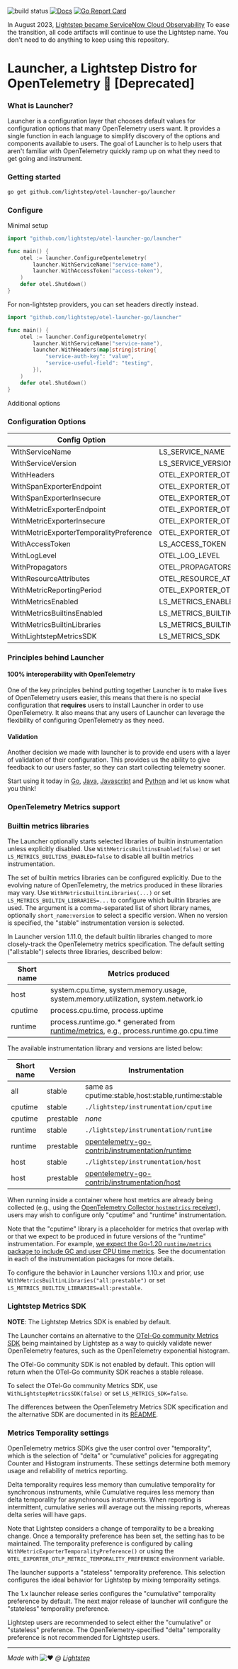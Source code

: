 ![build status](https://github.com/lightstep/otel-launcher-go/workflows/build/badge.svg)
[![Docs](https://godoc.org/github.com/lightstep/otel-launcher-go/launcher?status.svg)](https://pkg.go.dev/github.com/lightstep/otel-launcher-go/launcher)
[![Go Report Card](https://goreportcard.com/badge/github.com/lightstep/otel-launcher-go/launcher)](https://goreportcard.com/report/github.com/lightstep/otel-launcher-go/launcher)

In August 2023, [Lightstep became ServiceNow
Cloud Observability](https://docs.lightstep.com/docs/banner-faq) To ease the
transition, all code artifacts will continue to use the Lightstep name. You
don't need to do anything to keep using this repository.

# Launcher, a Lightstep Distro for OpenTelemetry 🚀 [Deprecated]

### What is Launcher?

Launcher is a configuration layer that chooses default values for configuration options that many OpenTelemetry users want. It provides a single function in each language to simplify discovery of the options and components available to users. The goal of Launcher is to help users that aren't familiar with OpenTelemetry quickly ramp up on what they need to get going and instrument.

### Getting started

```bash
go get github.com/lightstep/otel-launcher-go/launcher
```

### Configure

Minimal setup

```go
import "github.com/lightstep/otel-launcher-go/launcher"

func main() {
    otel := launcher.ConfigureOpentelemetry(
        launcher.WithServiceName("service-name"),
        launcher.WithAccessToken("access-token"),
    )
    defer otel.Shutdown()
}
```

For non-lightstep providers, you can set headers directly instead.

```go
import "github.com/lightstep/otel-launcher-go/launcher"

func main() {
    otel := launcher.ConfigureOpentelemetry(
        launcher.WithServiceName("service-name"),
        launcher.WithHeaders(map[string]string{
            "service-auth-key": "value",
            "service-useful-field": "testing",
        }),
    )
    defer otel.Shutdown()
}
```


Additional options

### Configuration Options

| Config Option                           | Env Variable                                     | Required | Default                       |
|-----------------------------------------|--------------------------------------------------|----------|-------------------------------|
| WithServiceName                         | LS_SERVICE_NAME                                  | y        | -                             |
| WithServiceVersion                      | LS_SERVICE_VERSION                               | n        | unknown                       |
| WithHeaders                             | OTEL_EXPORTER_OTLP_HEADERS                       | n        | {}                            |
| WithSpanExporterEndpoint                | OTEL_EXPORTER_OTLP_SPAN_ENDPOINT                 | n        | ingest.lightstep.com:443      |
| WithSpanExporterInsecure                | OTEL_EXPORTER_OTLP_SPAN_INSECURE                 | n        | false                         |
| WithMetricExporterEndpoint              | OTEL_EXPORTER_OTLP_METRIC_ENDPOINT               | n        | ingest.lightstep.com:443      |
| WithMetricExporterInsecure              | OTEL_EXPORTER_OTLP_METRIC_INSECURE               | n        | false                         |
| WithMetricExporterTemporalityPreference | OTEL_EXPORTER_OTLP_METRIC_TEMPORALITY_PREFERENCE | n        | cumulative                    |
| WithAccessToken                         | LS_ACCESS_TOKEN                                  | n        | -                             |
| WithLogLevel                            | OTEL_LOG_LEVEL                                   | n        | info                          |
| WithPropagators                         | OTEL_PROPAGATORS                                 | n        | b3                            |
| WithResourceAttributes                  | OTEL_RESOURCE_ATTRIBUTES                         | n        | -                             |
| WithMetricReportingPeriod               | OTEL_EXPORTER_OTLP_METRIC_PERIOD                 | n        | 30s                           |
| WithMetricsEnabled                      | LS_METRICS_ENABLED                               | n        | true                          |
| WithMetricsBuiltinsEnabled              | LS_METRICS_BUILTINS_ENABLED                      | n        | true                          |
| WithMetricsBuiltinLibraries             | LS_METRICS_BUILTIN_LIBRARIES                     | n        | all:stable |
| WithLightstepMetricsSDK                 | LS_METRICS_SDK                                   | n        | true                          |

### Principles behind Launcher

#### 100% interoperability with OpenTelemetry

One of the key principles behind putting together Launcher is to make lives of OpenTelemetry users easier, this means that there is no special configuration that **requires** users to install Launcher in order to use OpenTelemetry. It also means that any users of Launcher can leverage the flexibility of configuring OpenTelemetry as they need.

#### Validation

Another decision we made with launcher is to provide end users with a layer of validation of their configuration. This provides us the ability to give feedback to our users faster, so they can start collecting telemetry sooner.

Start using it today in [Go](https://github.com/lightstep/otel-launcher-go), [Java](https://github.com/lightstep/otel-launcher-java), [Javascript](https://github.com/lightstep/otel-launcher-node) and [Python](https://github.com/lightstep/otel-launcher-python) and let us know what you think!

### OpenTelemetry Metrics support

### Builtin metrics libraries

The Launcher optionally starts selected libraries of builtin
instrumentation unless explicitly disabled.  Use
`WithMetricsBuiltinsEnabled(false)` or set
`LS_METRICS_BUILTINS_ENABLED=false` to disable all builtin metrics
instrumentation.

The set of builtin metrics libraries can be configured explicitly.
Due to the evolving nature of OpenTelemetry, the metrics produced in
these libraries may vary.  Use `WithMetricsBuiltinLibraries(...)` or
set `LS_METRICS_BUILTIN_LIBRARIES=...` to configure which builtin
libraries are used.  The argument is a comma-separated list of short
library names, optionally `short_name:version` to select a specific
version.  When no version is specified, the "stable" instrumentation
version is selected.

In Launcher version 1.11.0, the default builtin libraries changed to
more closely-track the OpenTelemetry metrics specification.  The
default setting ("all:stable") selects three libraries, described
below:

| Short name | Metrics produced                                                                          |
|------------|-------------------------------------------------------------------------------------------|
| host       | system.cpu.time, system.memory.usage, system.memory.utilization, system.network.io        |
| cputime    | process.cpu.time, process.uptime                                                          |
| runtime    | process.runtime.go.* generated from [runtime/metrics](https://pkg.go.dev/runtime/metrics), e.g., process.runtime.go.cpu.time |

The available instrumentation library and versions are listed below:

| Short name | Version   | Instrumentation                                                                                                                                  |
|------------|-----------|--------------------------------------------------------------------------------------------------------------------------------------------------|
| all        | stable    | same as cputime:stable,host:stable,runtime:stable                                                                                                |
| cputime    | stable    | `./lightstep/instrumentation/cputime`                                                                                                            |
| cputime    | prestable | _none_                                                                                                                                           |
| runtime    | stable    | `./lightstep/instrumentation/runtime`                                                                                                            |
| runtime    | prestable | [opentelemetry-go-contrib/instrumentation/runtime](https://github.com/open-telemetry/opentelemetry-go-contrib/tree/main/instrumentation/runtime) |
| host       | stable    | `./lightstep/instrumentation/host`                                                                                                               |
| host       | prestable | [opentelemetry-go-contrib/instrumentation/host](https://github.com/open-telemetry/opentelemetry-go-contrib/tree/main/instrumentation/host)       |

When running inside a container where host metrics are already being
collected (e.g., using the [OpenTelemetry Collector `hostmetrics`
receiver](https://github.com/open-telemetry/opentelemetry-collector-contrib/tree/main/receiver/hostmetricsreceiver)),
users may wish to configure only "cputime" and "runtime" instrumentation.

Note that the "cputime" library is a placeholder for metrics that
overlap with or that we expect to be produced in future versions of
the "runtime" instrumentation.  For example, [we expect the Go-1.20
`runtime/metrics` package to include GC and user CPU time
metrics](https://go-review.googlesource.com/c/go/+/404307/).  See the
documentation in each of the instrumentation packages for more
details.

To configure the behavior in Launcher versions 1.10.x and prior, use
`WithMetricsBuiltinLibraries("all:prestable")` or set
`LS_METRICS_BUILTIN_LIBRARIES=all:prestable`.

### Lightstep Metrics SDK

**NOTE**: The Lightstep Metrics SDK is enabled by default.

The Launcher contains an alternative to the [OTel-Go community Metrics
SDK](https://github.com/open-telemetry/opentelemetry-go) being
maintained by Lightstep as a way to quickly validate newer
OpenTelemetry features, such as the OpenTelemetry exponential
histogram.

The OTel-Go community SDK is not enabled by default.  This option will
return when the OTel-Go community SDK reaches a stable release.

To select the OTel-Go community Metrics SDK, use
`WithLightstepMetricsSDK(false)` or set `LS_METRICS_SDK=false`.

The differences between the OpenTelemetry Metrics SDK specification
and the alternative SDK are documented in its
[README](./lightstep/sdk/metric/README.md).

### Metrics Temporality settings

OpenTelemetry metrics SDKs give the user control over "temporality",
which is the selection of "delta" or "cumulative" policies for
aggregating Counter and Histogram instruments.  These settings determine
both memory usage and reliability of metrics reporting.

Delta temporality requires less memory than cumulative temporality for
synchronous instruments, while Cumulative requires less memory than
delta temporality for asynchronous instruments.  When reporting is
intermittent, cumulative series will average out the missing reports,
whereas delta series will have gaps.

Note that Lightstep considers a change of temporality to be a breaking
change.  Once a temporality preference has been set, the setting has
to be maintained.  The temporality preference is configured by calling
`WithMetricExporterTemporalityPreference()` or using the
`OTEL_EXPORTER_OTLP_METRIC_TEMPORALITY_PREFERENCE` environment
variable.

The launcher supports a "stateless" temporality preference.  This
selection configures the ideal behavior for Lightstep by mixing
temporality setings.

The 1.x launcher release series configures the "cumulative"
temporality preference by default.  The next major release of launcher
will configure the "stateless" temporality preference.

Lightstep users are recommended to select either the "cumulative" or
"stateless" preference.  The OpenTelemetry-specified "delta"
temporality preference is not recommended for Lightstep users.

------

*Made with*
![:heart:](https://a.slack-edge.com/production-standard-emoji-assets/10.2/apple-medium/2764-fe0f.png) *@ [Lightstep](http://lightstep.com/)*
